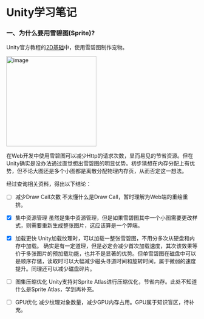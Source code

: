 # Unity学习笔记


### 一、为什么要用雪碧图(Sprite)?

Unity官方教程的[2D基础](https://learn.unity.com/pathway/unity-essentials/unit/2d-essentials/tutorial/add-an-animated-pet?version=6)中，使用雪碧图制作宠物。

<img width="237" alt="image" src="https://github.com/user-attachments/assets/62b7c3bb-aa9f-409d-b96f-3fdb3b5bbfba" />

在Web开发中使用雪碧图可以减少Http的请求次数，显而易见的节省资源。但在Unity确实是没办法通过直觉想出雪碧图的明显优势。初步猜想在内存分配上有优势，但不论大图还是多个小图都是离散分配物理内存页，从而否定这一想法。

经过查询相关资料，得出以下结论：

- [ ] 减少Draw Call次数
      不太懂什么是Draw Call，暂时理解为Web端的重绘重排。
- [x] 集中资源管理
      虽然是集中资源管理，但是如果雪碧图其中一个小图需要更改样式，则需要重新生成整张图片，这应该算是一个弊端。
- [x] 加载更快
      Unity加载纹理时，可以加载一整张雪碧图，不用分多次从硬盘和内存中加载。
      确实是有一定道理，但是必定会减少首次加载速度，其次该效果等价于多张图片的预加载功能，也并不是显著的优势。但单雪碧图在磁盘中可以是顺序存储，读取时可以大幅减少磁头寻道时间和旋转时间，属于微弱的速度提升。同理还可以减少磁盘碎片。
- [ ] 图集压缩优化
      Unity支持对Sprite Atlas进行压缩优化，节省内存。此处不知道什么是Sprite Atlas，学到再补充。
- [ ] GPU优化
      减少纹理对象数量，减少GPU内存占用。GPU属于知识盲区，待补充。
      

